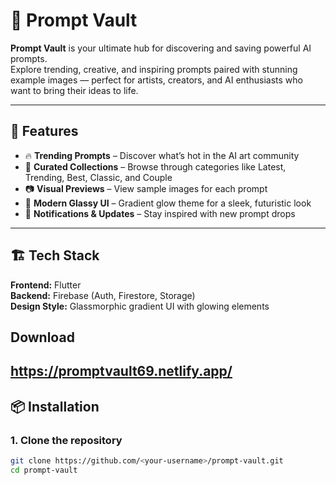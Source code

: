 # 🚀 Prompt Vault

**Prompt Vault** is your ultimate hub for discovering and saving powerful AI prompts.  
Explore trending, creative, and inspiring prompts paired with stunning example images — perfect for artists, creators, and AI enthusiasts who want to bring their ideas to life.

---

## 🌟 Features

- 🔥 **Trending Prompts** – Discover what’s hot in the AI art community  
- 🧠 **Curated Collections** – Browse through categories like Latest, Trending, Best, Classic, and Couple  
- 📷 **Visual Previews** – View sample images for each prompt  
- 🌈 **Modern Glassy UI** – Gradient glow theme for a sleek, futuristic look  
- 🔔 **Notifications & Updates** – Stay inspired with new prompt drops  

---

## 🏗️ Tech Stack

**Frontend:** Flutter  
**Backend:** Firebase (Auth, Firestore, Storage)  
**Design Style:** Glassmorphic gradient UI with glowing elements  
## Download
https://promptvault69.netlify.app/
---

## 📦 Installation

### 1. Clone the repository
```bash
git clone https://github.com/<your-username>/prompt-vault.git
cd prompt-vault

